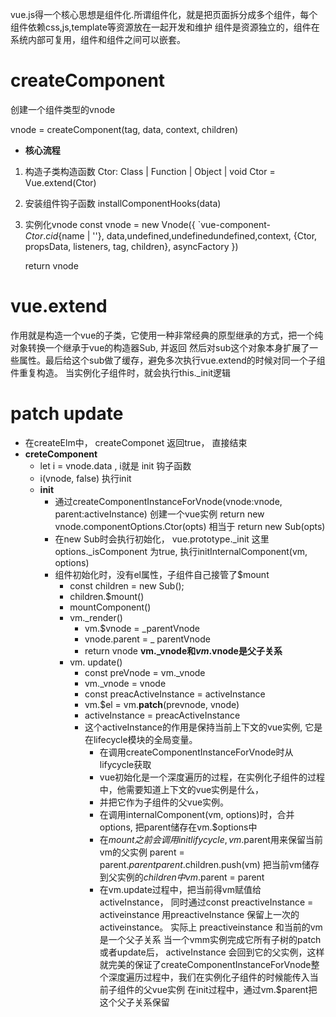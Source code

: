 vue.js得一个核心思想是组件化.所谓组件化，就是把页面拆分成多个组件，每个组件依赖css,js,template等资源放在一起开发和维护
组件是资源独立的，组件在系统内部可复用，组件和组件之间可以嵌套。

# createComponent

创建一个组件类型的vnode

vnode = createComponent(tag, data, context, children)

- **核心流程**
1. 构造子类构造函数
  Ctor: Class<Component> | Function | Object | void
  Ctor = Vue.extend(Ctor)

2. 安装组件钩子函数
  installComponentHooks(data)

3. 实例化vnode
   const vnode = new Vnode({
    `vue-component-${Ctor.cid}${name | ''},
    data,undefined,undefinedundefined,context,
    {Ctor, propsData, listeners, tag, children},
    asyncFactory
   })

   return vnode

# vue.extend
作用就是构造一个vue的子类，它使用一种非常经典的原型继承的方式，把一个纯对象转换一个继承于vue的构造器Sub, 并返回
然后对sub这个对象本身扩展了一些属性。最后给这个sub做了缓存，避免多次执行vue.extend的时候对同一个子组件重复构造。
当实例化子组件时，就会执行this._init逻辑

# patch update

  - 在createElm中， createComponet 返回true， 直接结束
  - **creteComponent**
    - let i = vnode.data , i就是 init 钩子函数
    - i(vnode, false) 执行init
    - **init**
      - 通过createComponentInstanceForVnode(vnode:vnode, parent:activeInstance) 
        创建一个vue实例 return new vnode.componentOptions.Ctor(opts)
        相当于 return new Sub(opts)
      - 在new Sub时会执行初始化， vue.prototype._init
        这里 options._isComponent 为true, 执行initInternalComponent(vm, options)
      - 组件初始化时，没有el属性，子组件自己接管了$mount
        - const children = new Sub(); 
        - children.$mount()
        - mountComponent()
        - vm._render()
          - vm.$vnode = _parentVnode
          - vnode.parent = _ parentVnode
          - return vnode  **vm._vnode和$vm.$vnode是父子关系**
        - vm. update()
          - const preVnode = vm._vnode
           - vm._vnode = vnode
          - const preacActiveInstance = activeInstance
          - vm.$el = vm.__patch__(prevnode, vnode)
          - activeInstance = preacActiveInstance
          - 这个activeInstance的作用是保持当前上下文的vue实例, 它是在lifecycle模块的全局变量。
            - 在调用createComponentInstanceForVnode时从lifycycle获取
            - vue初始化是一个深度遍历的过程，在实例化子组件的过程中，他需要知道上下文的vue实例是什么，
            - 并把它作为子组件的父vue实例。
            - 在调用internalComponent(vm, options)时，合并options, 把parent储存在vm.$options中
            - 在$mount之前会调用 initlifycycle, vm.$parent用来保留当前vm的父实例
              parent = parent.$parent
              parent.$children.push(vm) 把当前vm储存到父实例的$children中
              vm.$parent = parent
            - 在vm.update过程中，把当前得vm赋值给activeInstance， 同时通过const preactiveInstance = activeinstance
            用preactiveInstance 保留上一次的 activeinstance。 实际上 preactiveinstance 和当前的vm是一个父子关系
            当一个vmm实例完成它所有子树的patch 或者update后， activeInstance 会回到它的父实例，这样就完美的保证了createComponentInstanceForVnode整个深度遍历过程中，我们在实例化子组件的时候能传入当前子组件的父vue实例
            在init过程中，通过vm.$parent把这个父子关系保留

          
        
            


      
